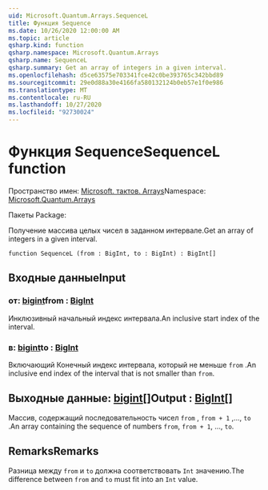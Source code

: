```yaml
---
uid: Microsoft.Quantum.Arrays.SequenceL
title: Функция Sequence
ms.date: 10/26/2020 12:00:00 AM
ms.topic: article
qsharp.kind: function
qsharp.namespace: Microsoft.Quantum.Arrays
qsharp.name: SequenceL
qsharp.summary: Get an array of integers in a given interval.
ms.openlocfilehash: d5ce63575e703341fce42c0be393765c342bbd89
ms.sourcegitcommit: 29e0d88a30e4166fa580132124b0eb57e1f0e986
ms.translationtype: MT
ms.contentlocale: ru-RU
ms.lasthandoff: 10/27/2020
ms.locfileid: "92730024"
---
```

# <a name="sequencel-function"></a><span data-ttu-id="2bb94-102">Функция Sequence</span><span class="sxs-lookup"><span data-stu-id="2bb94-102">SequenceL function</span></span>

<span data-ttu-id="2bb94-103">Пространство имен: [Microsoft. тактов. Arrays](xref:Microsoft.Quantum.Arrays)</span><span class="sxs-lookup"><span data-stu-id="2bb94-103">Namespace: [Microsoft.Quantum.Arrays](xref:Microsoft.Quantum.Arrays)</span></span>

<span data-ttu-id="2bb94-104">Пакеты [](https://nuget.org/packages/)</span><span class="sxs-lookup"><span data-stu-id="2bb94-104">Package: [](https://nuget.org/packages/)</span></span>


<span data-ttu-id="2bb94-105">Получение массива целых чисел в заданном интервале.</span><span class="sxs-lookup"><span data-stu-id="2bb94-105">Get an array of integers in a given interval.</span></span>

```qsharp
function SequenceL (from : BigInt, to : BigInt) : BigInt[]
```


## <a name="input"></a><span data-ttu-id="2bb94-106">Входные данные</span><span class="sxs-lookup"><span data-stu-id="2bb94-106">Input</span></span>

### <a name="from--bigint"></a><span data-ttu-id="2bb94-107">от: [bigint](xref:microsoft.quantum.lang-ref.bigint)</span><span class="sxs-lookup"><span data-stu-id="2bb94-107">from : [BigInt](xref:microsoft.quantum.lang-ref.bigint)</span></span>

<span data-ttu-id="2bb94-108">Инклюзивный начальный индекс интервала.</span><span class="sxs-lookup"><span data-stu-id="2bb94-108">An inclusive start index of the interval.</span></span>


### <a name="to--bigint"></a><span data-ttu-id="2bb94-109">в: [bigint](xref:microsoft.quantum.lang-ref.bigint)</span><span class="sxs-lookup"><span data-stu-id="2bb94-109">to : [BigInt](xref:microsoft.quantum.lang-ref.bigint)</span></span>

<span data-ttu-id="2bb94-110">Включающий Конечный индекс интервала, который не меньше `from` .</span><span class="sxs-lookup"><span data-stu-id="2bb94-110">An inclusive end index of the interval that is not smaller than `from`.</span></span>



## <a name="output--bigint"></a><span data-ttu-id="2bb94-111">Выходные данные: [bigint](xref:microsoft.quantum.lang-ref.bigint)[]</span><span class="sxs-lookup"><span data-stu-id="2bb94-111">Output : [BigInt](xref:microsoft.quantum.lang-ref.bigint)[]</span></span>

<span data-ttu-id="2bb94-112">Массив, содержащий последовательность чисел `from` , `from + 1` ,..., `to` .</span><span class="sxs-lookup"><span data-stu-id="2bb94-112">An array containing the sequence of numbers `from`, `from + 1`, ..., `to`.</span></span>

## <a name="remarks"></a><span data-ttu-id="2bb94-113">Remarks</span><span class="sxs-lookup"><span data-stu-id="2bb94-113">Remarks</span></span>

<span data-ttu-id="2bb94-114">Разница между `from` и `to` должна соответствовать `Int` значению.</span><span class="sxs-lookup"><span data-stu-id="2bb94-114">The difference between `from` and `to` must fit into an `Int` value.</span></span>